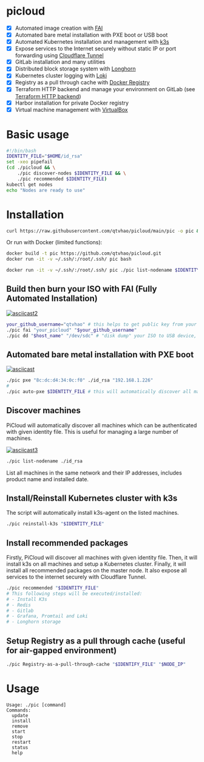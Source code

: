# picloud
- [x] Automated image creation with [FAI](https://fai-project.org/)
- [x] Automated bare metal installation with PXE boot or USB boot
- [x] Automated Kubernetes installation and management with [k3s](https://k3s.io/)
- [x] Expose services to the Internet securely without static IP or port forwarding using [Cloudflare Tunnel](https://www.cloudflare.com/products/tunnel/)
- [x] GitLab installation and many utilities
- [x] Distributed block storage system with [Longhorn](https://longhorn.io/)
- [x] Kubernetes cluster logging with [Loki](https://grafana.com/oss/loki/)
- [x] Registry as a pull through cache with [Docker Registry](https://docs.docker.com/registry/)
- [x] Terraform HTTP backend and manage your environment on GitLab (see [Terraform HTTP backend](https://docs.gitlab.com/ee/user/infrastructure/iac/terraform_state.html))
- [x] Harbor installation for private Docker registry
- [x] Virtual machine management with [VirtualBox](https://www.virtualbox.org/)

# Basic usage

```bash
#!/bin/bash
IDENTITY_FILE="$HOME/id_rsa"
set -xeo pipefail
(cd ./picloud && \
    ./pic discover-nodes $IDENTITY_FILE && \
    ./pic recommended $IDENTITY_FILE)
kubectl get nodes
echo "Nodes are ready to use"
```

# Installation
```bash
curl https://raw.githubusercontent.com/qtvhao/picloud/main/pic -o pic && chmod +x pic
```
Or run with Docker (limited functions):
```bash
docker build -t pic https://github.com/qtvhao/picloud.git
docker run -it -v ~/.ssh/:/root/.ssh/ pic bash
```

```bash
docker run -it -v ~/.ssh/:/root/.ssh/ pic ./pic list-nodename $IDENTITY_FILE
```

## Build then burn your ISO with FAI (Fully Automated Installation)


[![asciicast2](https://asciinema.org/a/616150.svg)](https://asciinema.org/a/616150)


```bash
your_github_username="qtvhao" # this helps to get public key from your Github account, you can ssh to created machine without password
./pic fai "your_picloud" "$your_github_username"
./pic dd "$host_name" "/dev/sdc" # "disk dump" your ISO to USB device, or use PXE boot to install your machine (see below)
```

## Automated bare metal installation with PXE boot

[![asciicast](https://asciinema.org/a/616107.svg)](https://asciinema.org/a/616107)

```bash
./pic pxe "8c:dc:d4:34:0c:f0" ./id_rsa "192.168.1.226"
# 
./pic auto-pxe $IDENTITY_FILE # this will automatically discover all machines in the same network and install them with created ISO above
```

## Discover machines

PiCloud will automatically discover all machines which can be authenticated with given identity file. This is useful for managing a large number of machines.

[![asciicast3](https://asciinema.org/a/630467.svg)](https://asciinema.org/a/630467)

```bash
./pic list-nodename ./id_rsa
```

List all machines in the same network and their IP addresses, includes product name and installed date.

## Install/Reinstall Kubernetes cluster with k3s

The script will automatically install k3s-agent on the listed machines.

```bash
./pic reinstall-k3s "$IDENTITY_FILE"
```


## Install recommended packages

Firstly, PiCloud will discover all machines with given identity file.
Then, it will install k3s on all machines and setup a Kubernetes cluster.
Finally, it will install all recommended packages on the master node.
It also expose all services to the internet securely with Cloudflare Tunnel.

```bash
./pic recommended "$IDENTITY_FILE"
# This following steps will be executed/installed:
# - Install K3s
# - Redis
# - Gitlab
# - Grafana, Promtail and Loki
# - Longhorn storage
```

## Setup Registry as a pull through cache (useful for air-gapped environment)

```bash
./pic Registry-as-a-pull-through-cache "$IDENTIFY_FILE" "$NODE_IP"
```

# Usage
```text
Usage: ./pic [command]
Commands:
  update
  install
  remove
  start
  stop
  restart
  status
  help
```
